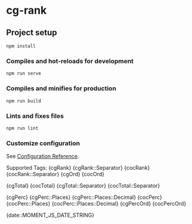 # cg-rank

## Project setup

```
npm install
```

### Compiles and hot-reloads for development

```
npm run serve
```

### Compiles and minifies for production

```
npm run build
```

### Lints and fixes files

```
npm run lint
```

### Customize configuration

See [Configuration Reference](https://cli.vuejs.org/config/).

Supported Tags:
{cgRank}
{cgRank::Separator}
{cocRank}
{cocRank::Separator}
{cgOrd}
{cocOrd}

{cgTotal}
{cocTotal}
{cgTotal::Separator}
{cocTotal::Separator}

{cgPerc}
{cgPerc::Places}
{cgPerc::Places::Decimal}
{cocPerc}
{cocPerc::Places}
{cocPerc::Places::Decimal}
{cgPercOrd}
{cocPercOrd}

{date::MOMENT_JS_DATE_STRING}

<!-- var docs = document.getElementById('doc');
function generate() {
    var reader = new FileReader();
    if (docs.files.length === 0) {
        alert("No files selected")
    }
    reader.readAsBinaryString(docs.files.item(0));

    reader.onerror = function (evt) {
        console.log("error reading file", evt);
        alert("error reading file" + evt)
    }
    reader.onload = function (evt) {
        const content = evt.target.result;
        var zip = new PizZip(content);
        // Same code as in the main HTML example.
    }
} -->

